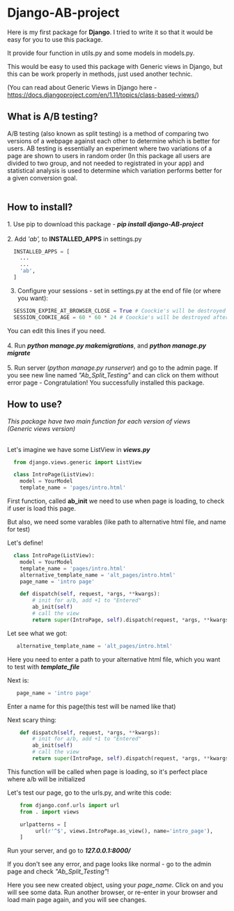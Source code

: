 <h1> Django-AB-project </h1>
<p>Here is my first package for <b>Django</b>. I tried to write it so that it would be easy for you to use this package.</p>

<p>It provide four function in utils.py and some models in models.py.</p>
<p>This would be easy to used this package with Generic views in Django, but this can be work properly in methods, just used another technic.</p>

(You can read about Generic Views in Django here - https://docs.djangoproject.com/en/1.11/topics/class-based-views/)
<h2>What is A/B testing?</h2>
A/B testing (also known as split testing) is a method of comparing two versions
of a webpage against each other to determine which is better for users.
AB testing is essentially an experiment where two variations of a page are shown to users in random order (In this package all users are divided
to two group, and not needed to registrated in your app)
and statistical analysis is used to determine which variation performs better for a given conversion goal.
<br><br>
<h2>How to install?</h2>
  1. Use pip to download this package - <b><i>pip install django-AB-project</i></b>
  <br><br>
  2. Add <i>'ab',</i> to <b>INSTALLED_APPS</b> in settings.py
  
```Python
  INSTALLED_APPS = [
    ...
    ...
    'ab',
  ]
```
  3. Configure your sessions - set in settings.py at the end of file (or where you want): 

```Python
  SESSION_EXPIRE_AT_BROWSER_CLOSE = True # Coockie's will be destroyed after browser close
  SESSION_COOKIE_AGE = 60 * 60 * 24 # Coockie's will be destroyed after 24 hours
```
  You can edit this lines if you need.
  <br><br>
  4. Run <b><i>python manage.py makemigrations</i></b>, and <b><i>python manage.py migrate</i></b>
  <br><br>
  5. Run server (<i>python manage.py runserver</i>) and go to the admin page. If you see new line named <i>"Ab_Split_Testing"</i> and can click on them without error page - Congratulation! You successfully installed this package.
  
<h2>How to use?</h2>
<i>This package have two main function for each version of views</i>
<br>
<i>(Generic views version)</i>
<br><br>
<p>Let's imagine we have some ListView in <b><i>views.py</i></b></p>

```Python
  from django.views.generic import ListView

  class IntroPage(ListView):
    model = YourModel
    template_name = 'pages/intro.html'
```

<p>First function, called <b>ab_init</b> we need to use when page is loading, to check if user is load this page.</p>
<p>But also, we need some varables (like path to alternative html file, and name for test)</p>
<p>Let's define!</p>



```Python
  class IntroPage(ListView):
    model = YourModel
    template_name = 'pages/intro.html'
    alternative_template_name = 'alt_pages/intro.html'
    page_name = 'intro page'

    def dispatch(self, request, *args, **kwargs):
        # init for a/b, add +1 to "Entered"
        ab_init(self)
        # call the view
        return super(IntroPage, self).dispatch(request, *args, **kwargs)
```
<p>Let see what we got:</p>

```Python
   alternative_template_name = 'alt_pages/intro.html'
```
<p>Here you need to enter a path to your alternative html file, which you want to test with <i><b>template_file</b></i></p>
<p>Next is:</p>

```Python
   page_name = 'intro page'
```
<p>Enter a name for this page(this test will be named like that)</p>
<p>Next scary thing:</p>

```Python
    def dispatch(self, request, *args, **kwargs):
        # init for a/b, add +1 to "Entered"
        ab_init(self)
        # call the view
        return super(IntroPage, self).dispatch(request, *args, **kwargs)
```
<p>This function will be called when page is loading, so it's perfect place where a/b will be initialized</p>
<p>Let's test our page, go to the urls.py, and write this code: </p>

```Python
    from django.conf.urls import url
    from . import views

    urlpatterns = [
         url(r'^$', views.IntroPage.as_view(), name='intro_page'),
    ]
```
<p>Run your server, and go to <b><i>127.0.0.1:8000/</i></b></p>
<p>If you don't see any error, and page looks like normal - go to the admin page and check <i>"Ab_Split_Testing"</i>!</p>
<p>Here you see new created object, using your <i>page_name</i>. Click on and you will see some data. Run another browser, or
re-enter in your browser and load main page again, and you will see changes.</p>
